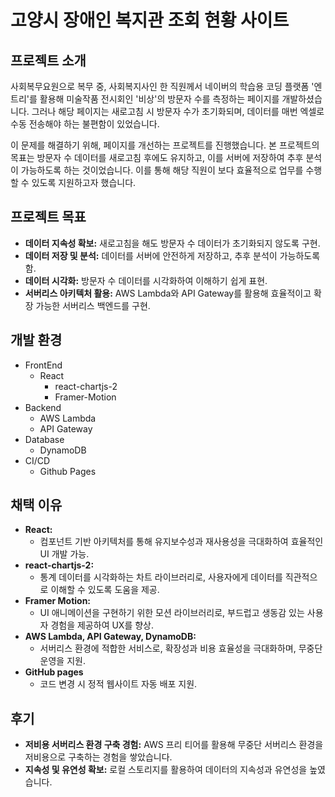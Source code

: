 # 고양시 장애인 복지관 조회 현황 사이트



## 프로젝트 소개
사회복무요원으로 복무 중, 사회복지사인 한 직원께서 네이버의 학습용 코딩 플랫폼 '엔트리'를 활용해 미술작품 전시회인 '비상'의 방문자 수를 측정하는 페이지를 개발하셨습니다. 그러나 해당 페이지는 새로고침 시 방문자 수가 초기화되며, 데이터를 매번 엑셀로 수동 전송해야 하는 불편함이 있었습니다.

이 문제를 해결하기 위해,  페이지를 개선하는 프로젝트를 진행했습니다. 본 프로젝트의 목표는 방문자 수 데이터를 새로고침 후에도 유지하고, 이를 서버에 저장하여 추후 분석이 가능하도록 하는 것이었습니다. 이를 통해 해당 직원이 보다 효율적으로 업무를 수행할 수 있도록 지원하고자 했습니다.

## 프로젝트 목표
- **데이터 지속성 확보:** 새로고침을 해도 방문자 수 데이터가 초기화되지 않도록 구현.
- **데이터 저장 및 분석:** 데이터를 서버에 안전하게 저장하고, 추후 분석이 가능하도록 함.
- **데이터 시각화:** 방문자 수 데이터를 시각화하여 이해하기 쉽게 표현.
- **서버리스 아키텍처 활용:** AWS Lambda와 API Gateway를 활용해 효율적이고 확장 가능한 서버리스 백엔드를 구현.




## 개발 환경
- FrontEnd
    - React
        - react-chartjs-2
        - Framer-Motion
- Backend
    - AWS Lambda
    - API Gateway
- Database
    - DynamoDB
- CI/CD
    - Github Pages

## 채택 이유
- **React:**
    - 컴포넌트 기반 아키텍처를 통해 유지보수성과 재사용성을 극대화하여 효율적인 UI 개발 가능.
- **react-chartjs-2:**
    - 통계 데이터를 시각화하는 차트 라이브러리로, 사용자에게 데이터를 직관적으로 이해할 수 있도록 도움을 제공.
- **Framer Motion:**
    - UI 애니메이션을 구현하기 위한 모션 라이브러리로, 부드럽고 생동감 있는 사용자 경험을 제공하여 UX를 향상.
- **AWS Lambda, API Gateway, DynamoDB:**
    - 서버리스 환경에 적합한 서비스로, 확장성과 비용 효율성을 극대화하며, 무중단 운영을 지원.
- **GitHub pages**
    - 코드 변경 시 정적 웹사이트 자동 배포 지원.

## 후기
- **저비용 서버리스 환경 구축 경험:** AWS 프리 티어를 활용해 무중단 서버리스 환경을 저비용으로 구축하는 경험을 쌓았습니다.
- **지속성 및 유연성 확보:** 로컬 스토리지를 활용하여 데이터의 지속성과 유연성을 높였습니다.
